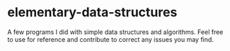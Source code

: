 # elementary-data-structures
A few programs I did with simple data structures and algorithms. Feel free to use for reference and contribute to correct any issues you may find.
